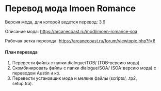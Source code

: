 # Перевод мода Imoen Romance

Версия мода, для которой ведется перевод: 3.9

Описание мода: https://arcanecoast.ru/mod/imoen-romance-soa

Рабочая ветка перевода: https://arcanecoast.ru/forum/viewtopic.php?f=6

#### План перевода

1. Перевести файлы с папки dialogue/TOB/ (TOB-версию мода).
2. Скомбинировать файлы с папки dialogue/SOA/ (SOA-версию мода) с переводом Austin и ко.
3. Перевести установщик мода и мелкие файлы (scripts/, .tp2, setup.tra).
